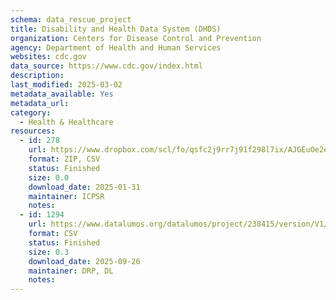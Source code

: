 ```yaml
---
schema: data_rescue_project 
title: Disability and Health Data System (DHDS)
organization: Centers for Disease Control and Prevention
agency: Department of Health and Human Services
websites: cdc.gov
data_source: https://www.cdc.gov/index.html
description: 
last_modified: 2025-03-02
metadata_available: Yes
metadata_url: 
category:
  - Health & Healthcare 
resources:
  - id: 278
    url: https://www.dropbox.com/scl/fo/qsfc2j9rr7j91f298l7ix/AJGEuOe2eecWBCj17rZowQ0?rlkey=0zyxcsq3mk6cck125hskr2i8m&dl=0
    format: ZIP, CSV
    status: Finished
    size: 0.0
    download_date: 2025-01-31
    maintainer: ICPSR
    notes: 
  - id: 1294
    url: https://www.datalumos.org/datalumos/project/238415/version/V1/view
    format: CSV
    status: Finished
    size: 0.3
    download_date: 2025-09-26
    maintainer: DRP, DL
    notes: 
---
```

